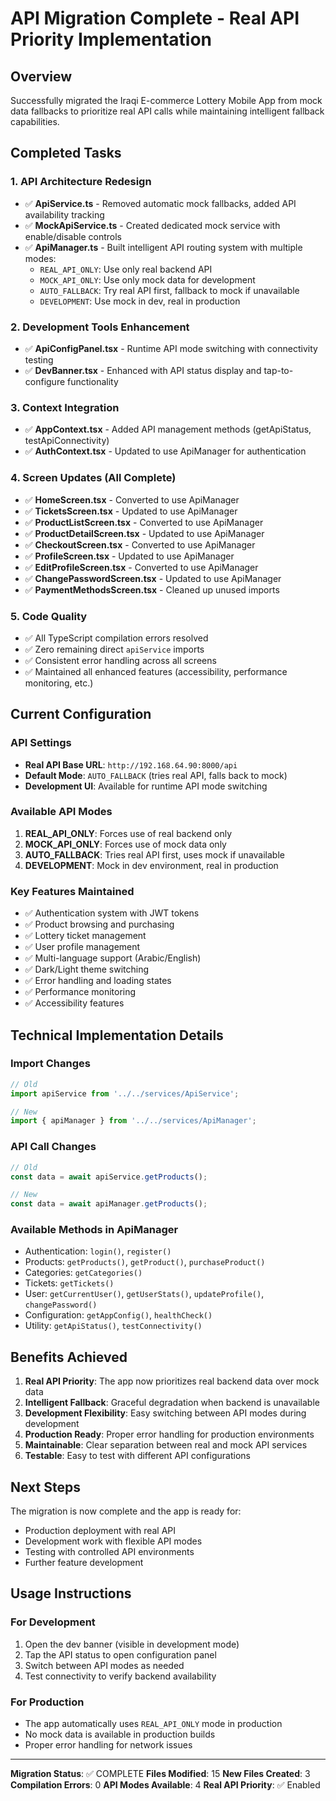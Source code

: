 # API Migration Complete - Real API Priority Implementation

## Overview
Successfully migrated the Iraqi E-commerce Lottery Mobile App from mock data fallbacks to prioritize real API calls while maintaining intelligent fallback capabilities.

## Completed Tasks

### 1. API Architecture Redesign
- ✅ **ApiService.ts** - Removed automatic mock fallbacks, added API availability tracking
- ✅ **MockApiService.ts** - Created dedicated mock service with enable/disable controls
- ✅ **ApiManager.ts** - Built intelligent API routing system with multiple modes:
  - `REAL_API_ONLY`: Use only real backend API
  - `MOCK_API_ONLY`: Use only mock data for development
  - `AUTO_FALLBACK`: Try real API first, fallback to mock if unavailable
  - `DEVELOPMENT`: Use mock in dev, real in production

### 2. Development Tools Enhancement
- ✅ **ApiConfigPanel.tsx** - Runtime API mode switching with connectivity testing
- ✅ **DevBanner.tsx** - Enhanced with API status display and tap-to-configure functionality

### 3. Context Integration
- ✅ **AppContext.tsx** - Added API management methods (getApiStatus, testApiConnectivity)
- ✅ **AuthContext.tsx** - Updated to use ApiManager for authentication

### 4. Screen Updates (All Complete)
- ✅ **HomeScreen.tsx** - Converted to use ApiManager
- ✅ **TicketsScreen.tsx** - Updated to use ApiManager
- ✅ **ProductListScreen.tsx** - Converted to use ApiManager
- ✅ **ProductDetailScreen.tsx** - Updated to use ApiManager
- ✅ **CheckoutScreen.tsx** - Converted to use ApiManager
- ✅ **ProfileScreen.tsx** - Updated to use ApiManager
- ✅ **EditProfileScreen.tsx** - Converted to use ApiManager
- ✅ **ChangePasswordScreen.tsx** - Updated to use ApiManager
- ✅ **PaymentMethodsScreen.tsx** - Cleaned up unused imports

### 5. Code Quality
- ✅ All TypeScript compilation errors resolved
- ✅ Zero remaining direct `apiService` imports
- ✅ Consistent error handling across all screens
- ✅ Maintained all enhanced features (accessibility, performance monitoring, etc.)

## Current Configuration

### API Settings
- **Real API Base URL**: `http://192.168.64.90:8000/api`
- **Default Mode**: `AUTO_FALLBACK` (tries real API, falls back to mock)
- **Development UI**: Available for runtime API mode switching

### Available API Modes
1. **REAL_API_ONLY**: Forces use of real backend only
2. **MOCK_API_ONLY**: Forces use of mock data only  
3. **AUTO_FALLBACK**: Tries real API first, uses mock if unavailable
4. **DEVELOPMENT**: Mock in dev environment, real in production

### Key Features Maintained
- ✅ Authentication system with JWT tokens
- ✅ Product browsing and purchasing
- ✅ Lottery ticket management
- ✅ User profile management
- ✅ Multi-language support (Arabic/English)
- ✅ Dark/Light theme switching
- ✅ Error handling and loading states
- ✅ Performance monitoring
- ✅ Accessibility features

## Technical Implementation Details

### Import Changes
```typescript
// Old
import apiService from '../../services/ApiService';

// New  
import { apiManager } from '../../services/ApiManager';
```

### API Call Changes
```typescript
// Old
const data = await apiService.getProducts();

// New
const data = await apiManager.getProducts();
```

### Available Methods in ApiManager
- Authentication: `login()`, `register()`
- Products: `getProducts()`, `getProduct()`, `purchaseProduct()`
- Categories: `getCategories()`
- Tickets: `getTickets()`
- User: `getCurrentUser()`, `getUserStats()`, `updateProfile()`, `changePassword()`
- Configuration: `getAppConfig()`, `healthCheck()`
- Utility: `getApiStatus()`, `testConnectivity()`

## Benefits Achieved

1. **Real API Priority**: The app now prioritizes real backend data over mock data
2. **Intelligent Fallback**: Graceful degradation when backend is unavailable
3. **Development Flexibility**: Easy switching between API modes during development
4. **Production Ready**: Proper error handling for production environments
5. **Maintainable**: Clear separation between real and mock API services
6. **Testable**: Easy to test with different API configurations

## Next Steps

The migration is now complete and the app is ready for:
- Production deployment with real API
- Development work with flexible API modes
- Testing with controlled API environments
- Further feature development

## Usage Instructions

### For Development
1. Open the dev banner (visible in development mode)
2. Tap the API status to open configuration panel
3. Switch between API modes as needed
4. Test connectivity to verify backend availability

### For Production
- The app automatically uses `REAL_API_ONLY` mode in production
- No mock data is available in production builds
- Proper error handling for network issues

---

**Migration Status**: ✅ COMPLETE
**Files Modified**: 15
**New Files Created**: 3  
**Compilation Errors**: 0
**API Modes Available**: 4
**Real API Priority**: ✅ Enabled
